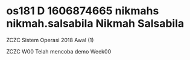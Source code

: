 # os181 D 1606874665 nikmahs nikmah.salsabila Nikmah Salsabila
 ZCZC Sistem Operasi 2018 Awal (1)

 ZCZC W00 Telah mencoba demo Week00


